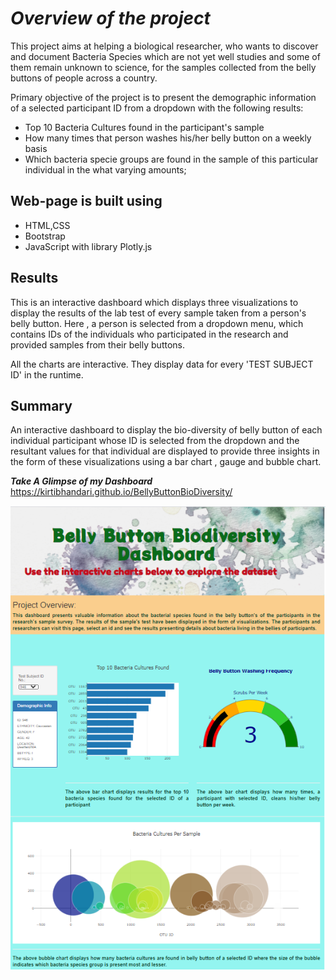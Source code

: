 # ***Overview of the project***
This project aims at helping a biological researcher, who wants to discover and document Bacteria Species which are not yet well studies and some of them remain unknown to science, for the samples collected from the belly buttons of people across a country.

Primary objective of the project is to present the demographic information of a selected participant ID from a dropdown with the following results:
- Top 10 Bacteria Cultures found in the participant's sample
- How many times that person washes his/her belly button on a weekly basis
- Which bacteria specie groups are found in the sample of this particular individual in the what varying amounts;

## **Web-page is built using**
- HTML,CSS
- Bootstrap
- JavaScript with library Plotly.js

## **Results**
This is an interactive dashboard which displays three visualizations to display the results of the lab test of every sample taken from a person's belly button. Here , a person is selected from a dropdown menu, which contains IDs of the individuals who participated in the research and provided samples from their belly buttons. 

All the charts are interactive. They display data for every 'TEST SUBJECT ID' in the runtime.

## **Summary**
An interactive dashboard to display the bio-diversity of belly button of each individual participant whose ID is selected from the dropdown and the resultant values for that individual are displayed to provide three insights in the form of these visualizations using a bar chart , gauge and bubble chart.

***Take A Glimpse of my Dashboard***
https://kirtibhandari.github.io/BellyButtonBioDiversity/

![](https://github.com/kirtibhandari/BellyButtonBioDiversity/blob/main/Resources/dashboard.png)